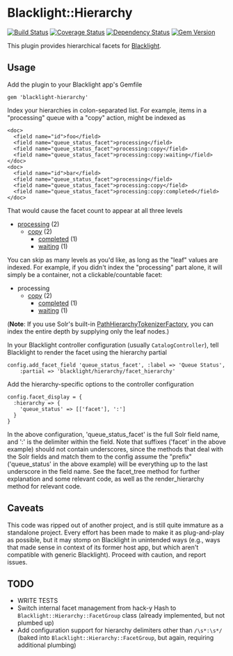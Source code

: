 # Blacklight::Hierarchy
[![Build Status](https://travis-ci.org/sul-dlss/blacklight-hierarchy.svg?branch=master)](https://travis-ci.org/sul-dlss/blacklight-hierarchy) [![Coverage Status](https://coveralls.io/repos/sul-dlss/blacklight-hierarchy/badge.png)](https://coveralls.io/r/sul-dlss/blacklight-hierarchy) [![Dependency Status](https://gemnasium.com/sul-dlss/blacklight-hierarchy.svg)](https://gemnasium.com/sul-dlss/blacklight-hierarchy) [![Gem Version](https://badge.fury.io/rb/blacklight-hierarchy.svg)](http://badge.fury.io/rb/blacklight-hierarchy)

This plugin provides hierarchical facets for [Blacklight](https://github.com/projectblacklight/blacklight).

## Usage

Add the plugin to your Blacklight app's Gemfile

    gem 'blacklight-hierarchy'
        
Index your hierarchies in colon-separated list. For example, items in a "processing" queue with a "copy" action, might be indexed as

    <doc>
      <field name="id">foo</field>
      <field name="queue_status_facet">processing</field>
      <field name="queue_status_facet">processing:copy</field>
      <field name="queue_status_facet">processing:copy:waiting</field>
    </doc>
    <doc>
      <field name="id">bar</field>
      <field name="queue_status_facet">processing</field>
      <field name="queue_status_facet">processing:copy</field>
      <field name="queue_status_facet">processing:copy:completed</field>
    </doc>
        
That would cause the facet count to appear at all three levels

- [processing](#) (2)
    - [copy](#) (2)
        - [completed](#) (1)
        - [waiting](#) (1)

You can skip as many levels as you'd like, as long as the "leaf" values are indexed. For example, if you didn't index the "processing" part alone, it will simply be a container, not a clickable/countable facet:

- processing
    - [copy](#) (2)
        - [completed](#) (1)
        - [waiting](#) (1)

(**Note**: If you use Solr's built-in [PathHierarchyTokenizerFactory](http://wiki.apache.org/solr/AnalyzersTokenizersTokenFilters#solr.PathHierarchyTokenizerFactory), you can index the entire depth by supplying only the leaf nodes.)

In your Blacklight controller configuration (usually `CatalogController`), tell Blacklight to render the facet using the hierarchy partial

    config.add_facet_field 'queue_status_facet', :label => 'Queue Status', 
        :partial => 'blacklight/hierarchy/facet_hierarchy'


Add the hierarchy-specific options to the controller configuration

    config.facet_display = {
      :hierarchy => {
        'queue_status' => [['facet'], ':']
      }
    }

In the above configuration, 'queue_status_facet' is the full Solr field name, and ':' is the delimiter within the field.  Note that suffixes ('facet' in the above example) should not contain underscores, since the methods that deal with the Solr fields and match them to the config assume the "prefix" ('queue_status' in the above example) will be everything up to the last underscore in the field name.  See the facet_tree method for further explanation and some relevant code, as well as the render_hierarchy method for relevant code.

## Caveats

This code was ripped out of another project, and is still quite immature as a standalone project. Every effort has been made to make it as plug-and-play as possible, but it may stomp on Blacklight in unintended ways (e.g., ways that made sense in context of its former host app, but which aren't compatible with generic Blacklight). Proceed with caution, and report issues.

## TODO

- WRITE TESTS
- Switch internal facet management from hack-y Hash to `Blacklight::Hierarchy::FacetGroup` class (already implemented, but not plumbed up)
- Add configuration support for hierarchy delimiters other than `/\s*:\s*/` (baked into `Blacklight::Hierarchy::FacetGroup`, but again, requiring additional plumbing)